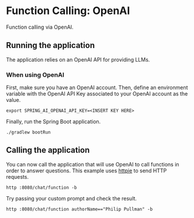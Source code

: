 # Function Calling: OpenAI

Function calling via OpenAI.

## Running the application

The application relies on an OpenAI API for providing LLMs.

### When using OpenAI

First, make sure you have an OpenAI account.
Then, define an environment variable with the OpenAI API Key associated to your OpenAI account as the value.

```shell
export SPRING_AI_OPENAI_API_KEY=<INSERT KEY HERE>
```

Finally, run the Spring Boot application.

```shell
./gradlew bootRun
```

## Calling the application

You can now call the application that will use OpenAI to call functions in order to answer questions.
This example uses [httpie](https://httpie.io) to send HTTP requests.

```shell
http :8080/chat/function -b
```

Try passing your custom prompt and check the result.

```shell
http :8080/chat/function authorName=="Philip Pullman" -b
```
